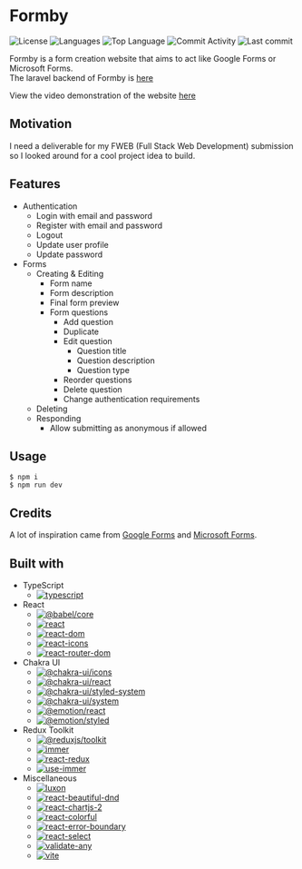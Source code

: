 # Formby

![License](https://img.shields.io/github/license/zS1L3NT/web-react-formby?style=for-the-badge) ![Languages](https://img.shields.io/github/languages/count/zS1L3NT/web-react-formby?style=for-the-badge) ![Top Language](https://img.shields.io/github/languages/top/zS1L3NT/web-react-formby?style=for-the-badge) ![Commit Activity](https://img.shields.io/github/commit-activity/y/zS1L3NT/web-react-formby?style=for-the-badge) ![Last commit](https://img.shields.io/github/last-commit/zS1L3NT/web-react-formby?style=for-the-badge)

Formby is a form creation website that aims to act like Google Forms or Microsoft Forms.<br>
The laravel backend of Formby is [here](https://github.com/zS1L3NT/web-laravel-formby)

View the video demonstration of the website [here](https://youtu.be/56A5XV-Q-PA)

## Motivation

I need a deliverable for my FWEB (Full Stack Web Development) submission so I looked around for a cool project idea to build.

## Features

-   Authentication
    -   Login with email and password
    -   Register with email and password
    -   Logout
    -   Update user profile
    -   Update password
-   Forms
    -   Creating & Editing
        -   Form name
        -   Form description
		-	Final form preview
        -   Form questions
            -   Add question
            -   Duplicate
            -   Edit question
                -   Question title
                -   Question description
                -   Question type
            -   Reorder questions
            -   Delete question
            -   Change authentication requirements
    -   Deleting
    -   Responding
        -   Allow submitting as anonymous if allowed

## Usage

```
$ npm i
$ npm run dev
```

## Credits

A lot of inspiration came from [Google Forms](https://forms.google.com) and [Microsoft Forms](https://forms.microsoft.com).

## Built with

-   TypeScript
    -   [![typescript](https://img.shields.io/github/package-json/dependency-version/zS1L3NT/web-react-formby/dev/typescript?style=flat-square)](https://npmjs.com/package/typescript)
-   React
    -   [![@babel/core](https://img.shields.io/github/package-json/dependency-version/zS1L3NT/web-react-formby/dev/@babel/core?style=flat-square)](https://npmjs.com/package/@babel/core)
    -   [![react](https://img.shields.io/github/package-json/dependency-version/zS1L3NT/web-react-formby/react?style=flat-square)](https://npmjs.com/package/react)
    -   [![react-dom](https://img.shields.io/github/package-json/dependency-version/zS1L3NT/web-react-formby/react-dom?style=flat-square)](https://npmjs.com/package/react-dom)
    -   [![react-icons](https://img.shields.io/github/package-json/dependency-version/zS1L3NT/web-react-formby/react-icons?style=flat-square)](https://npmjs.com/package/react-icons)
    -   [![react-router-dom](https://img.shields.io/github/package-json/dependency-version/zS1L3NT/web-react-formby/react-router-dom?style=flat-square)](https://npmjs.com/package/react-router-dom)
-   Chakra UI
    -   [![@chakra-ui/icons](https://img.shields.io/github/package-json/dependency-version/zS1L3NT/web-react-formby/@chakra-ui/icons?style=flat-square)](https://npmjs.com/package/@chakra-ui/icons)
    -   [![@chakra-ui/react](https://img.shields.io/github/package-json/dependency-version/zS1L3NT/web-react-formby/@chakra-ui/react?style=flat-square)](https://npmjs.com/package/@chakra-ui/react)
    -   [![@chakra-ui/styled-system](https://img.shields.io/github/package-json/dependency-version/zS1L3NT/web-react-formby/dev/@chakra-ui/styled-system?style=flat-square)](https://npmjs.com/package/@chakra-ui/styled-system)
    -   [![@chakra-ui/system](https://img.shields.io/github/package-json/dependency-version/zS1L3NT/web-react-formby/dev/@chakra-ui/system?style=flat-square)](https://npmjs.com/package/@chakra-ui/system)
    -   [![@emotion/react](https://img.shields.io/github/package-json/dependency-version/zS1L3NT/web-react-formby/@emotion/react?style=flat-square)](https://npmjs.com/package/@emotion/react)
    -   [![@emotion/styled](https://img.shields.io/github/package-json/dependency-version/zS1L3NT/web-react-formby/@emotion/styled?style=flat-square)](https://npmjs.com/package/@emotion/styled)
-   Redux Toolkit
    -   [![@reduxjs/toolkit](https://img.shields.io/github/package-json/dependency-version/zS1L3NT/web-react-formby/@reduxjs/toolkit?style=flat-square)](https://npmjs.com/package/@reduxjs/toolkit)
    -   [![immer](https://img.shields.io/github/package-json/dependency-version/zS1L3NT/web-react-formby/immer?style=flat-square)](https://npmjs.com/package/immer)
    -   [![react-redux](https://img.shields.io/github/package-json/dependency-version/zS1L3NT/web-react-formby/react-redux?style=flat-square)](https://npmjs.com/package/react-redux)
    -   [![use-immer](https://img.shields.io/github/package-json/dependency-version/zS1L3NT/web-react-formby/use-immer?style=flat-square)](https://npmjs.com/package/use-immer)
-   Miscellaneous
    -   [![luxon](https://img.shields.io/github/package-json/dependency-version/zS1L3NT/web-react-formby/luxon?style=flat-square)](https://npmjs.com/package/luxon)
    -   [![react-beautiful-dnd](https://img.shields.io/github/package-json/dependency-version/zS1L3NT/web-react-formby/react-beautiful-dnd?style=flat-square)](https://npmjs.com/package/react-beautiful-dnd)
    -   [![react-chartjs-2](https://img.shields.io/github/package-json/dependency-version/zS1L3NT/web-react-formby/react-chartjs-2?style=flat-square)](https://npmjs.com/package/react-chartjs-2)
    -   [![react-colorful](https://img.shields.io/github/package-json/dependency-version/zS1L3NT/web-react-formby/react-colorful?style=flat-square)](https://npmjs.com/package/react-colorful)
    -   [![react-error-boundary](https://img.shields.io/github/package-json/dependency-version/zS1L3NT/web-react-formby/react-error-boundary?style=flat-square)](https://npmjs.com/package/react-error-boundary)
    -   [![react-select](https://img.shields.io/github/package-json/dependency-version/zS1L3NT/web-react-formby/react-select?style=flat-square)](https://npmjs.com/package/react-select)
    -   [![validate-any](https://img.shields.io/github/package-json/dependency-version/zS1L3NT/web-react-formby/validate-any?style=flat-square)](https://npmjs.com/package/validate-any)
    -   [![vite](https://img.shields.io/github/package-json/dependency-version/zS1L3NT/web-react-formby/dev/vite?style=flat-square)](https://npmjs.com/package/vite)
